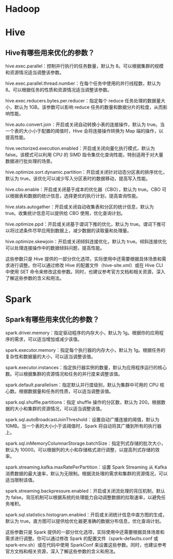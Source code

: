 # Hadoop

# Hive

## Hive有哪些用来优化的参数？


hive.exec.parallel：控制并行执行的任务数量，默认为 8。可以根据集群的规模和资源情况适当调整该参数。

hive.exec.parallel.thread.number：在每个任务中使用的并行线程数，默认为 8。可以根据任务的性质和资源情况适当调整该参数。

hive.exec.reducers.bytes.per.reducer：指定每个 reduce 任务处理的数据量大小，默认为 1GB。该参数可以影响 reduce 任务的数量和数据分片的粒度，从而影响性能。

hive.auto.convert.join：开启或关闭自动转换小表的连接操作，默认为 true。当一个表的大小小于配置的阈值时，Hive 会将连接操作转换为 Map 端的操作，以提高性能。

hive.vectorized.execution.enabled：开启或关闭向量化执行模式，默认为 false。该模式可以利用 CPU 的 SIMD 指令集优化查询性能，特别适用于对大量数据进行批处理的场景。

hive.optimize.sort.dynamic.partition：开启或关闭针对动态分区表的排序优化，默认为 true。该优化可以减少写入分区表时的数据移动，提高写入性能。

hive.cbo.enable：开启或关闭基于成本的优化器（CBO），默认为 true。CBO 可以根据表和数据的统计信息，选择更优的执行计划，提高查询性能。

hive.stats.autogather：开启或关闭自动收集表和分区的统计信息，默认为 true。收集统计信息可以提供给 CBO 使用，优化查询计划。

hive.optimize.ppd：开启或关闭基于谓词下推的优化，默认为 true。谓词下推可以将过滤条件尽早应用到数据上，减少数据的读取量和处理量。

hive.optimize.skewjoin：开启或关闭倾斜连接优化，默认为 true。倾斜连接优化可以处理连接操作中的数据倾斜问题，提高性能。

这些参数只是 Hive 提供的一部分优化选项，实际使用中还需要根据具体场景和需求进行调整。你可以通过修改 Hive 的配置文件（hive-site.xml）或在 Hive CLI 中使用 SET 命令来修改这些参数。同时，也建议参考官方文档和相关资源，深入了解这些参数的含义和用法。



# Spark
## Spark有哪些用来优化的参数？
spark.driver.memory：指定驱动程序的内存大小，默认为 1g。根据你的应用程序的需求，可以适当增加或减少该值。

spark.executor.memory：指定每个执行器的内存大小，默认为 1g。根据任务的复杂性和数据量的大小，可以适当调整该值。

spark.executor.instances：指定执行器实例的数量，默认为应用程序运行的核心数。可以根据集群的资源情况和任务的并行度来调整该值。

spark.default.parallelism：指定默认并行度级别，默认为集群中可用的 CPU 核心数。根据数据量和任务的性质，可以适当调整该值。

spark.sql.shuffle.partitions：指定 shuffle 操作的分区数，默认为 200。根据数据的大小和集群的资源情况，可以适当调整该值。

spark.sql.autoBroadcastJoinThreshold：设置自动广播连接的阈值，默认为 10MB。当一个表的大小小于该阈值时，Spark 将自动将其广播到所有的执行器上。

spark.sql.inMemoryColumnarStorage.batchSize：指定列式存储的批次大小，默认为 10000。可以根据列的大小和存储格式进行调整，以提高列式存储的效率。

spark.streaming.kafka.maxRatePerPartition：设置 Spark Streaming 从 Kafka 消费数据的最大速率，默认为无限制。根据流处理的需求和集群的资源情况，可以适当限制该值。

spark.streaming.backpressure.enabled：开启或关闭流处理的背压机制，默认为 false。背压机制可以根据系统的处理能力自动调整数据的拉取速率，以避免任务堆积。

spark.sql.statistics.histogram.enabled：开启或关闭统计信息中直方图的生成，默认为 true。直方图可以提供给优化器更准确的数据分布信息，优化查询计划。

这些参数只是 Spark 提供的一部分优化选项，实际使用中还需要根据具体场景和需求进行调整。你可以通过修改 Spark 的配置文件（spark-defaults.conf 或 spark-env.sh）或在代码中使用 SparkConf 来设置这些参数。同时，也建议参考官方文档和相关资源，深入了解这些参数的含义和用法。


